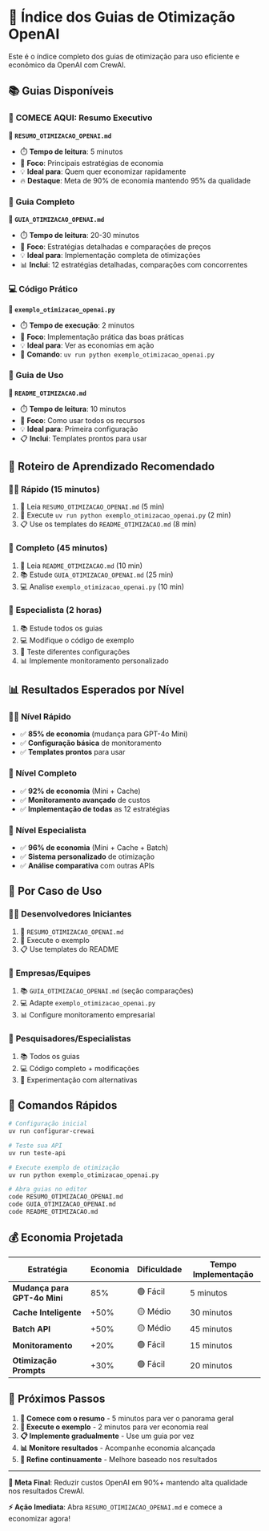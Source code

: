 # 📖 Índice dos Guias de Otimização OpenAI

Este é o índice completo dos guias de otimização para uso eficiente e econômico da OpenAI com CrewAI.

## 📚 Guias Disponíveis

### 🚀 **COMECE AQUI**: Resumo Executivo

**📄 `RESUMO_OTIMIZACAO_OPENAI.md`**

- ⏱️ **Tempo de leitura**: 5 minutos
- 🎯 **Foco**: Principais estratégias de economia
- 💡 **Ideal para**: Quem quer economizar rapidamente
- 🔥 **Destaque**: Meta de 90% de economia mantendo 95% da qualidade

### 📖 Guia Completo  

**📄 `GUIA_OTIMIZACAO_OPENAI.md`**

- ⏱️ **Tempo de leitura**: 20-30 minutos
- 🎯 **Foco**: Estratégias detalhadas e comparações de preços
- 💡 **Ideal para**: Implementação completa de otimizações
- 📊 **Inclui**: 12 estratégias detalhadas, comparações com concorrentes

### 💻 Código Prático

**📄 `exemplo_otimizacao_openai.py`**

- ⏱️ **Tempo de execução**: 2 minutos
- 🎯 **Foco**: Implementação prática das boas práticas
- 💡 **Ideal para**: Ver as economias em ação
- 🚀 **Comando**: `uv run python exemplo_otimizacao_openai.py`

### 🎯 Guia de Uso

**📄 `README_OTIMIZACAO.md`**

- ⏱️ **Tempo de leitura**: 10 minutos
- 🎯 **Foco**: Como usar todos os recursos
- 💡 **Ideal para**: Primeira configuração
- 📋 **Inclui**: Templates prontos para usar

## 🎯 Roteiro de Aprendizado Recomendado

### 🏃‍♂️ **Rápido** (15 minutos)

1. 📖 Leia `RESUMO_OTIMIZACAO_OPENAI.md` (5 min)
2. 🚀 Execute `uv run python exemplo_otimizacao_openai.py` (2 min)
3. 📋 Use os templates do `README_OTIMIZACAO.md` (8 min)

### 🧠 **Completo** (45 minutos)

1. 📖 Leia `README_OTIMIZACAO.md` (10 min)
2. 📚 Estude `GUIA_OTIMIZACAO_OPENAI.md` (25 min)
3. 💻 Analise `exemplo_otimizacao_openai.py` (10 min)

### 🔬 **Especialista** (2 horas)

1. 📚 Estude todos os guias
2. 💻 Modifique o código de exemplo
3. 🧪 Teste diferentes configurações
4. 📊 Implemente monitoramento personalizado

## 📊 Resultados Esperados por Nível

### 🏃‍♂️ Nível Rápido

- ✅ **85% de economia** (mudança para GPT-4o Mini)
- ✅ **Configuração básica** de monitoramento
- ✅ **Templates prontos** para usar

### 🧠 Nível Completo  

- ✅ **92% de economia** (Mini + Cache)
- ✅ **Monitoramento avançado** de custos
- ✅ **Implementação de todas** as 12 estratégias

### 🔬 Nível Especialista

- ✅ **96% de economia** (Mini + Cache + Batch)
- ✅ **Sistema personalizado** de otimização
- ✅ **Análise comparativa** com outras APIs

## 🎯 Por Caso de Uso

### 👨‍💻 **Desenvolvedores Iniciantes**

1. 📖 `RESUMO_OTIMIZACAO_OPENAI.md`
2. 🚀 Execute o exemplo
3. 📋 Use templates do README

### 🏢 **Empresas/Equipes**

1. 📚 `GUIA_OTIMIZACAO_OPENAI.md` (seção comparações)
2. 💻 Adapte `exemplo_otimizacao_openai.py`
3. 📊 Configure monitoramento empresarial

### 🔬 **Pesquisadores/Especialistas**

1. 📚 Todos os guias
2. 💻 Código completo + modificações
3. 🧪 Experimentação com alternativas

## 🚀 Comandos Rápidos

```bash
# Configuração inicial
uv run configurar-crewai

# Teste sua API
uv run teste-api

# Execute exemplo de otimização
uv run python exemplo_otimizacao_openai.py

# Abra guias no editor
code RESUMO_OTIMIZACAO_OPENAI.md
code GUIA_OTIMIZACAO_OPENAI.md
code README_OTIMIZACAO.md
```

## 💰 Economia Projetada

| Estratégia | Economia | Dificuldade | Tempo Implementação |
|------------|----------|-------------|-------------------|
| **Mudança para GPT-4o Mini** | 85% | 🟢 Fácil | 5 minutos |
| **Cache Inteligente** | +50% | 🟡 Médio | 30 minutos |
| **Batch API** | +50% | 🟡 Médio | 45 minutos |
| **Monitoramento** | +20% | 🟢 Fácil | 15 minutos |
| **Otimização Prompts** | +30% | 🟢 Fácil | 20 minutos |

## 🎉 Próximos Passos

1. **📖 Comece com o resumo** - 5 minutos para ver o panorama geral
2. **🚀 Execute o exemplo** - 2 minutos para ver economia real
3. **📋 Implemente gradualmente** - Use um guia por vez
4. **📊 Monitore resultados** - Acompanhe economia alcançada
5. **🔄 Refine continuamente** - Melhore baseado nos resultados

---

**🎯 Meta Final**: Reduzir custos OpenAI em 90%+ mantendo alta qualidade nos resultados CrewAI.

**⚡ Ação Imediata**: Abra `RESUMO_OTIMIZACAO_OPENAI.md` e comece a economizar agora!
